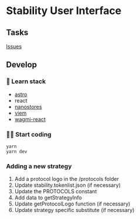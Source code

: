 # Stability User Interface

## Tasks

[Issues](https://github.com/stabilitydao/stability-ui/issues)

## Develop

### 👀 Learn stack

- [astro](https://docs.astro.build/en/getting-started/)
- react
- [nanostores](https://github.com/nanostores/nanostores)
- [viem](https://viem.sh/docs/getting-started.html)
- [wagmi-react](https://wagmi.sh/react/getting-started)

### 🧑‍🚀 Start coding

```
yarn
yarn dev
```

### Adding a new strategy

1. Add a protocol logo in the /protocols folder
2. Update stability.tokenlist.json (if necessary)
3. Update the PROTOCOLS constant
4. Add data to getStrategyInfo
5. Update getProtocolLogo function (if necessary)
6. Update strategy specific substitute (if necessary)
